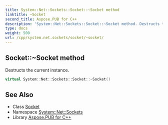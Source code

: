 ```yaml
---
title: System::Net::Sockets::Socket::~Socket method
linktitle: ~Socket
second_title: Aspose.PUB for C++
description: 'System::Net::Sockets::Socket::~Socket method. Destructs the current instance in C++.'
type: docs
weight: 500
url: /cpp/system.net.sockets/socket/~socket/
---
```

## Socket::~Socket method


Destructs the current instance.

```cpp
virtual System::Net::Sockets::Socket::~Socket()
```

## See Also

* Class [Socket](../)
* Namespace [System::Net::Sockets](../../)
* Library [Aspose.PUB for C++](../../../)
